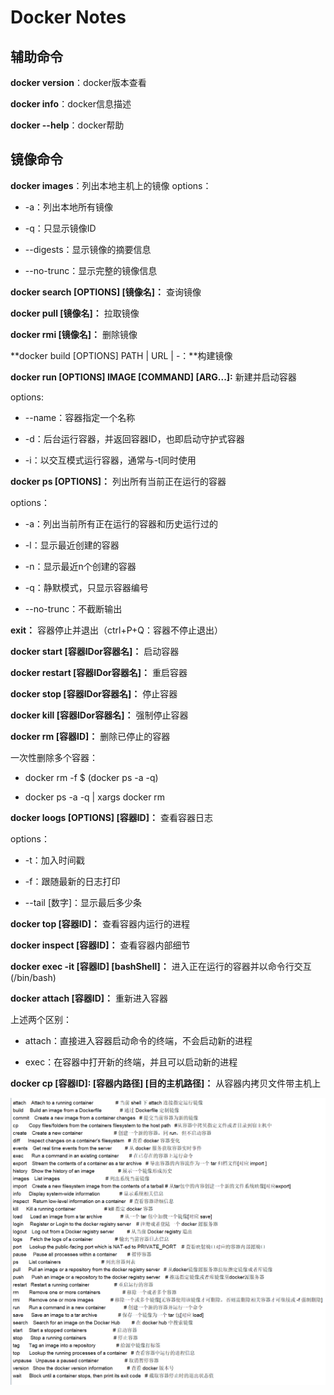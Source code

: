 # Docker Notes

## 辅助命令

**docker version**：docker版本查看

**docker info**：docker信息描述

**docker --help**：docker帮助

## 镜像命令

**docker images**：列出本地主机上的镜像
options：

- -a：列出本地所有镜像

- -q：只显示镜像ID

- --digests：显示镜像的摘要信息

- --no-trunc：显示完整的镜像信息 

**docker search [OPTIONS] [镜像名]：** 查询镜像

**docker pull [镜像名]：** 拉取镜像

**docker rmi [镜像名]：** 删除镜像

**docker build [OPTIONS] PATH | URL | -：**构建镜像

**docker run [OPTIONS] IMAGE [COMMAND] [ARG...]:** 新建并启动容器

options:

- --name：容器指定一个名称

- -d：后台运行容器，并返回容器ID，也即启动守护式容器

- -i：以交互模式运行容器，通常与-t同时使用

**docker ps [OPTIONS]：** 列出所有当前正在运行的容器

options：

- -a：列出当前所有正在运行的容器和历史运行过的

- -l：显示最近创建的容器

- -n：显示最近n个创建的容器

- -q：静默模式，只显示容器编号

- --no-trunc：不截断输出

**exit：** 容器停止并退出（ctrl+P+Q：容器不停止退出）

**docker start  [容器IDor容器名]：** 启动容器

**docker restart [容器IDor容器名]：** 重启容器

**docker stop [容器IDor容器名]：** 停止容器

**docker kill [容器IDor容器名]：** 强制停止容器

**docker rm [容器ID]：** 删除已停止的容器

一次性删除多个容器：

- docker rm -f $ (docker ps -a -q)

- docker ps -a -q | xargs docker rm

**docker loogs [OPTIONS] [容器ID]：** 查看容器日志

options：

- -t：加入时间戳

- -f：跟随最新的日志打印

- --tail [数字]：显示最后多少条

**docker top [容器ID]：** 查看容器内运行的进程

**docker inspect [容器ID]：** 查看容器内部细节

**docker exec -it [容器ID] [bashShell]：** 进入正在运行的容器并以命令行交互(/bin/bash)

**docker attach [容器ID]：** 重新进入容器

上述两个区别：

- attach：直接进入容器启动命令的终端，不会启动新的进程

- exec：在容器中打开新的终端，并且可以启动新的进程

**docker cp [容器ID]: [容器内路径] [目的主机路径]：** 从容器内拷贝文件带主机上

![20201003133051.png](..\Images\20201003133051.png)

